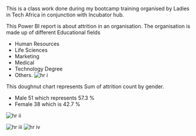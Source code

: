 This is a class work done during my bootcamp training organised by Ladies in Tech Africa in conjunction with Incubator hub. 

This Power BI report is about attrition in an organisation. 
The organisation is made up of different Educational fields 
  - Human Resources
  - Life Sciences
  - Marketing
  - Medical
  - Technology Degree
  - Others. 
![hr i](https://github.com/user-attachments/assets/a67eac15-1d7a-412b-bd8c-4b697f4298ee)

This doughnut chart represents Sum of attrition count by gender. 
   - Male 51 which represents 57.3 %
   - Female 38 which is 42.7 %

![hr ii](https://github.com/user-attachments/assets/3d14943e-0593-43b7-ac54-f7165384ec93)


![hr iii](https://github.com/user-attachments/assets/7c713c26-c33d-4e4d-9586-aaab093e774b)
![hr iv](https://github.com/user-attachments/assets/53277e6a-e60c-47a6-b2c9-0383b0651979)
